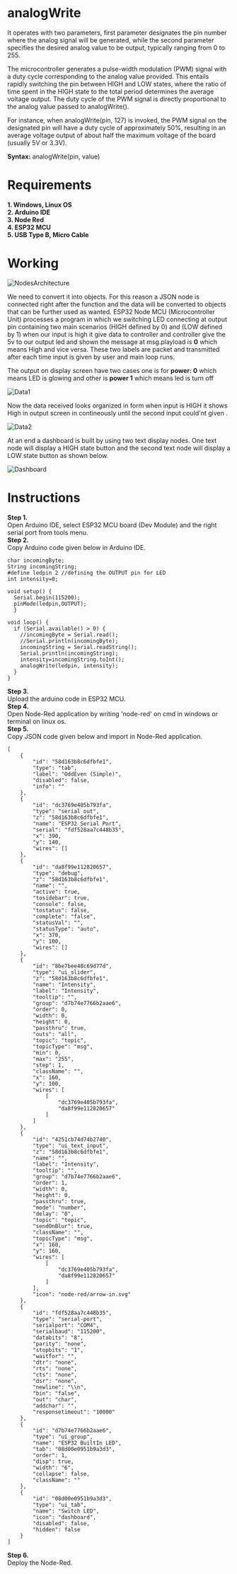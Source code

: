 # analogWrite

It operates with two parameters, first parameter designates the pin number where the analog signal will be generated, while the second parameter specifies the desired analog value to be output, typically ranging from 0 to 255.

The microcontroller generates a pulse-width modulation (PWM) signal with a duty cycle corresponding to the analog value provided. This entails rapidly switching the pin between HIGH and LOW states, where the ratio of time spent in the HIGH state to the total period determines the average voltage output. The duty cycle of the PWM signal is directly proportional to the analog value passed to analogWrite().

For instance, when analogWrite(pin, 127) is invoked, the PWM signal on the designated pin will have a duty cycle of approximately 50%, resulting in an average voltage output of about half the maximum voltage of the board (usually 5V or 3.3V).

__Syntax:__
analogWrite(pin, value)

# Requirements

**1. Windows, Linux OS** </br>
**2. Arduino IDE** </br>
**3. Node Red** </br>
**4. ESP32 MCU** </br>
**5. USB Type B, Micro Cable** </br>

# Working

![NodesArchitecture](https://github.com/syedmohiuddinzia/Node-Red/blob/main/T5-LedIntensity/4.PNG) </br>

We need to convert it into objects. For this reason a JSON node is connected right after the function and the data will be converted to objects that can be further used as wanted. ESP32 Node MCU (Microcontroller Unit) processes a program in which we  switching LED connecting at output pin containing two main scenarios (HIGH defined by 0) and (LOW defined by 1) when our input is high it give data to controller and controller give the 5v to our output led and shown the message at msg.playload is **0** which means High and vice versa. These two labels are packet and transmitted after each time input is given by user and main loop runs. </br>

<!-- In Node Red application **Serial In Node** reads the data of ESP32 Node MCU. The data read is printed in **Debug Node** separately after each line but has an enter symbol binded with it, therefore first we need to remove it. For removing the enter **↵** symbol, a **Function Node** is used and below given javascript program is to be written in it. </br>
```
msg.payload = msg.payload.trim();
return msg;
```
This **Function Node** is connected right **↵** after the **Serial Node**. If **Debug Node** is connected after the function node then the each data is received separately without enter symbol. </br> -->
The output on display screen have two cases one is for **power: 0** which means LED is glowing and other is **power 1** which means led is turn off

![Data1](https://github.com/syedmohiuddinzia/Node-Red/blob/main/T5-LedIntensity/2.PNG) </br>

Now the data received looks organized in form when input is HIGH it shows High in output screen in contineously until the second input could'nt given . </br>

![Data2](https://github.com/syedmohiuddinzia/Node-Red/blob/main/T5-LedIntensity/3.PNG) </br>

At an end a dashboard is built by using two text display nodes. One text node will display a HIGH state button and the second text node will display a LOW state button as shown below. </br>

![Dashboard](https://github.com/syedmohiuddinzia/Node-Red/blob/main/T5-LedIntensity/2.PNG) </br>

# Instructions

**Step 1.** </br>
Open Arduino IDE, select ESP32 MCU board (Dev Module) and the right serial port from tools menu. </br>
**Step 2.** </br>
Copy Arduino code given below in Arduino IDE. </br>
```
char incomingByte;
String incomingString;
#define ledpin 2 //defining the OUTPUT pin for LED
int intensity=0; 

void setup() {
  Serial.begin(115200);
  pinMode(ledpin,OUTPUT);
  }

void loop() {
  if (Serial.available() > 0) {
    //incomingByte = Serial.read();
    //Serial.println(incomingByte);
    incomingString = Serial.readString();
    Serial.println(incomingString);
    intensity=incomingString.toInt();
    analogWrite(ledpin, intensity);
  }
}
```
**Step 3.** </br>
Upload the arduino code in ESP32 MCU. </br>
**Step 4.** </br>
Open Node-Red application by writing 'node-red' on cmd in windows or terminal on linux os. </br>
**Step 5.** </br>
Copy JSON code given below and import in Node-Red application. </br>
```
[
    {
        "id": "58d163b8c6dfbfe1",
        "type": "tab",
        "label": "OddEven (Simple)",
        "disabled": false,
        "info": ""
    },
    {
        "id": "dc3769e405b793fa",
        "type": "serial out",
        "z": "58d163b8c6dfbfe1",
        "name": "ESP32 Serial Port",
        "serial": "fdf528aa7c448b35",
        "x": 390,
        "y": 140,
        "wires": []
    },
    {
        "id": "da8f99e112820657",
        "type": "debug",
        "z": "58d163b8c6dfbfe1",
        "name": "",
        "active": true,
        "tosidebar": true,
        "console": false,
        "tostatus": false,
        "complete": "false",
        "statusVal": "",
        "statusType": "auto",
        "x": 370,
        "y": 100,
        "wires": []
    },
    {
        "id": "8be7bee48c69d77d",
        "type": "ui_slider",
        "z": "58d163b8c6dfbfe1",
        "name": "Intensity",
        "label": "Intensity",
        "tooltip": "",
        "group": "d7b74e7766b2aae6",
        "order": 0,
        "width": 0,
        "height": 0,
        "passthru": true,
        "outs": "all",
        "topic": "topic",
        "topicType": "msg",
        "min": 0,
        "max": "255",
        "step": 1,
        "className": "",
        "x": 160,
        "y": 100,
        "wires": [
            [
                "dc3769e405b793fa",
                "da8f99e112820657"
            ]
        ]
    },
    {
        "id": "4251cb74d74b2740",
        "type": "ui_text_input",
        "z": "58d163b8c6dfbfe1",
        "name": "",
        "label": "Intensity",
        "tooltip": "",
        "group": "d7b74e7766b2aae6",
        "order": 1,
        "width": 0,
        "height": 0,
        "passthru": true,
        "mode": "number",
        "delay": "0",
        "topic": "topic",
        "sendOnBlur": true,
        "className": "",
        "topicType": "msg",
        "x": 160,
        "y": 160,
        "wires": [
            [
                "dc3769e405b793fa",
                "da8f99e112820657"
            ]
        ],
        "icon": "node-red/arrow-in.svg"
    },
    {
        "id": "fdf528aa7c448b35",
        "type": "serial-port",
        "serialport": "COM4",
        "serialbaud": "115200",
        "databits": "8",
        "parity": "none",
        "stopbits": "1",
        "waitfor": "",
        "dtr": "none",
        "rts": "none",
        "cts": "none",
        "dsr": "none",
        "newline": "\\n",
        "bin": "false",
        "out": "char",
        "addchar": "",
        "responsetimeout": "10000"
    },
    {
        "id": "d7b74e7766b2aae6",
        "type": "ui_group",
        "name": "ESP32 BuiltIn LED",
        "tab": "08d00e0951b9a3d3",
        "order": 1,
        "disp": true,
        "width": "6",
        "collapse": false,
        "className": ""
    },
    {
        "id": "08d00e0951b9a3d3",
        "type": "ui_tab",
        "name": "Switch LED",
        "icon": "dashboard",
        "disabled": false,
        "hidden": false
    }
]
```
**Step 6.** </br>
Deploy the Node-Red.

